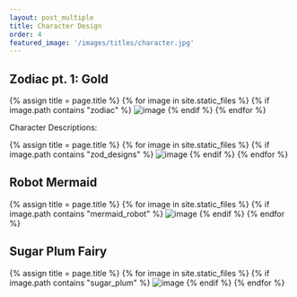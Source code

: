 ```yaml
---
layout: post_multiple
title: Character Design
order: 4
featured_image: '/images/titles/character.jpg'
---
```


## Zodiac pt. 1: Gold

<div class="gallery" data-columns="2">
		{% assign title = page.title %}
		{% for image in site.static_files %}
			{% if image.path contains "zodiac" %}
				<img src="{{ site.baseurl }}{{ image.path }}" alt="image" />
			{% endif %}
		{% endfor %}
</div>

Character Descriptions:
<div class="gallery" data-columns="2">
		{% assign title = page.title %}
		{% for image in site.static_files %}
			{% if image.path contains "zod_designs" %}
				<img src="{{ site.baseurl }}{{ image.path }}" alt="image" />
			{% endif %}
		{% endfor %}
</div>

## Robot Mermaid

<div class="gallery" data-columns="2">
		{% assign title = page.title %}
		{% for image in site.static_files %}
			{% if image.path contains "mermaid_robot" %}
				<img src="{{ site.baseurl }}{{ image.path }}" alt="image" />
			{% endif %}
		{% endfor %}
</div>

## Sugar Plum Fairy

<div class="gallery" data-columns="2">
		{% assign title = page.title %}
		{% for image in site.static_files %}
			{% if image.path contains "sugar_plum" %}
				<img src="{{ site.baseurl }}{{ image.path }}" alt="image" />
			{% endif %}
		{% endfor %}
</div>

<!-- 
## Ten Boom 

<div class="gallery" data-columns="2">
		{% assign title = page.title %}
		{% for image in site.static_files %}
			{% if image.path contains "ten_boom" %}
				<img src="{{ site.baseurl }}{{ image.path }}" alt="image" />
			{% endif %}
		{% endfor %}
</div> -->
